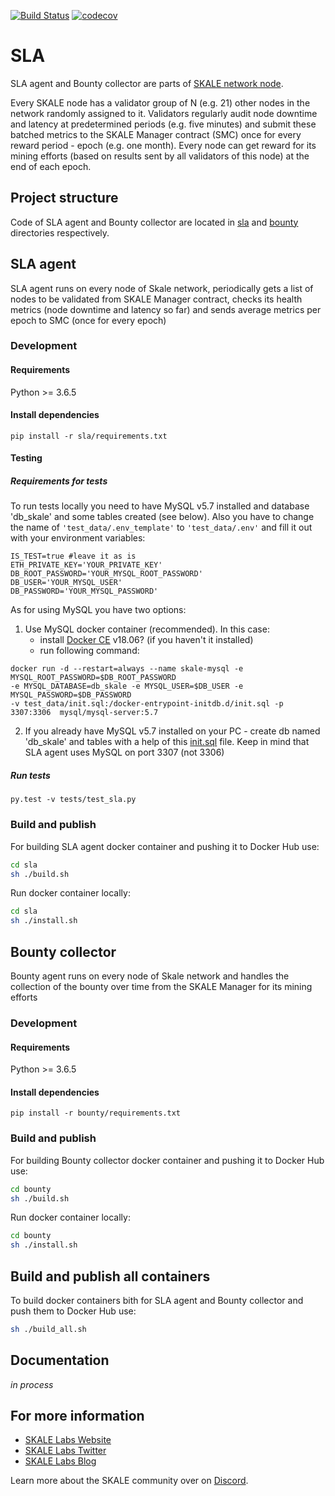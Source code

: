 [![Build Status](https://travis-ci.com/skalenetwork/SLA.svg?token=5WWNQpSwuzBij2zT49wg&branch=develop)](https://travis-ci.com/skalenetwork/SLA)
[![codecov](https://codecov.io/gh/skalenetwork/SLA/branch/develop/graph/badge.svg?token=aPCwLvSCAi)](https://codecov.io/gh/skalenetwork/SLA)

# SLA
SLA agent and Bounty collector are parts of [SKALE network node](https://github.com/skalenetwork/skale-node). 
 
Every SKALE node has a validator group of N (e.g. 21) other nodes in the network randomly assigned to it. 
Validators regularly audit node downtime and latency at predetermined periods (e.g. five minutes) and submit these 
batched metrics to the SKALE Manager contract (SMC) once for every reward period - epoch (e.g. one month). Every node can
get reward for its mining efforts (based on results sent by all validators of this node) at the end of each epoch.

## Project structure
Code of SLA agent and Bounty collector are located in [sla](https://github.com/skalenetwork/SLA/tree/master/sla) and 
[bounty](https://github.com/skalenetwork/SLA/tree/master/bounty) directories respectively.  

## SLA agent
SLA agent runs on every node of Skale network, periodically gets a list of nodes to be validated from SKALE Manager
 contract, checks its health metrics (node downtime and latency so far) and sends average metrics per epoch to SMC 
 (once for every epoch)

### Development
#### Requirements
Python >= 3.6.5
#### Install dependencies
```
pip install -r sla/requirements.txt
```
#### Testing
##### Requirements for tests
To run tests locally you need to have MySQL v5.7 installed and database 'db_skale' and some tables created (see below). 
Also you have to change the name of `'test_data/.env_template'` to `'test_data/.env'` and fill it out with your environment variables:
```
IS_TEST=true #leave it as is
ETH_PRIVATE_KEY='YOUR_PRIVATE_KEY' 
DB_ROOT_PASSWORD='YOUR_MYSQL_ROOT_PASSWORD'
DB_USER='YOUR_MYSQL_USER'
DB_PASSWORD='YOUR_MYSQL_PASSWORD'
```

As for using MySQL you have two options:
1. Use MySQL docker container (recommended). In this case:
    - install [Docker CE](https://docs.docker.com/install/) v18.06? (if you haven't it installed)
    - run following command:
```
docker run -d --restart=always --name skale-mysql -e MYSQL_ROOT_PASSWORD=$DB_ROOT_PASSWORD 
-e MYSQL_DATABASE=db_skale -e MYSQL_USER=$DB_USER -e MYSQL_PASSWORD=$DB_PASSWORD 
-v test_data/init.sql:/docker-entrypoint-initdb.d/init.sql -p 3307:3306  mysql/mysql-server:5.7
```
2. If you already have MySQL v5.7 installed on your PC - create db named 'db_skale' and tables with a help of this 
[init.sql](https://github.com/skalenetwork/SLA/blob/develop/test_data/init.sql) file. Keep in mind that SLA agent uses 
MySQL on port 3307 (not 3306)
 
##### Run tests
```
py.test -v tests/test_sla.py
```
### Build and publish
For building SLA agent docker container and pushing it to Docker Hub use:
```bash
cd sla
sh ./build.sh
```
Run docker container locally:
```bash
cd sla
sh ./install.sh
```

## Bounty collector
Bounty agent runs on every node of Skale network and handles the collection of the bounty over time from the SKALE 
Manager for its mining efforts

### Development
#### Requirements
Python >= 3.6.5
#### Install dependencies
```
pip install -r bounty/requirements.txt
```

### Build and publish
For building Bounty collector docker container and pushing it to Docker Hub use:
```bash
cd bounty
sh ./build.sh
```
Run docker container locally:
```bash
cd bounty
sh ./install.sh
```
## Build and publish all containers
To build docker containers bith for SLA agent and Bounty collector and push them to Docker Hub use:
```bash
sh ./build_all.sh
```

## Documentation

_in process_

## For more information
* [SKALE Labs Website](https://skalelabs.com)
* [SKALE Labs Twitter](https://twitter.com/skalelabs)
* [SKALE Labs Blog](https://medium.com/skale)

Learn more about the SKALE community over on [Discord](https://discord.gg/vvUtWJB).



